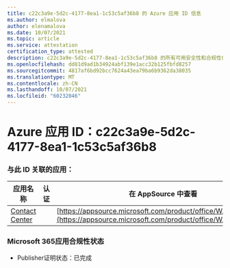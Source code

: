 ```yaml
---
title: c22c3a9e-5d2c-4177-8ea1-1c53c5af36b8 的 Azure 应用 ID 信息
ms.author: elmalova
author: elenamalova
ms.date: 10/07/2021
ms.topic: article
ms.service: attestation
certification_type: attested
description: c22c3a9e-5d2c-4177-8ea1-1c53c5af36b8 的所有可用安全性和合规性信息。
ms.openlocfilehash: dd81d9ad1b34924abf139e1acc32b125fbfd8257
ms.sourcegitcommit: 4817af6bd92bcc7624a43ea79ba6b9362da38035
ms.translationtype: MT
ms.contentlocale: zh-CN
ms.lasthandoff: 10/07/2021
ms.locfileid: "60232046"
---
```

# <a name="azure-app-id-c22c3a9e-5d2c-4177-8ea1-1c53c5af36b8"></a>Azure 应用 ID：c22c3a9e-5d2c-4177-8ea1-1c53c5af36b8


### <a name="apps-associated-with-this-id"></a>与此 ID 关联的应用：
| **应用名称** | **认证** | **在 AppSource 中查看** |
|--------------|---------------|-----------------------|
| [Contact Center](https://docs.microsoft.com/microsoft-365-app-certification/forward/WA200001428) |  | [https://appsource.microsoft.com/product/office/WA200001428](https://appsource.microsoft.com/product/office/WA200001428) |

### <a name="microsoft-365-app-compliance-status"></a>Microsoft 365应用合规性状态
- Publisher证明状态：已完成
